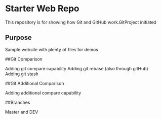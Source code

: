 # Starter Web Repo

This repository is for showing how Git and GitHub work.GitProject initiated

## Purpose

Sample website with plenty of files for demos

##Git Comparison

Adding git compare capability
Adding git rebase (also through gitHub)
Adding git stash

##Git Additional Comparison

Adding additional compare capability

##Branches

Master and DEV
